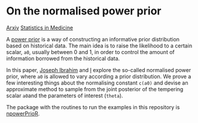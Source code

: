 # On the normalised power prior 

[Arxiv](https://arxiv.org/abs/2004.14912)
[Statistics in Medicine](https://onlinelibrary.wiley.com/doi/10.1002/sim.9124)

A [power prior](https://onlinelibrary.wiley.com/doi/abs/10.1002/sim.6728) is a way of constructing an informative prior distribution based on historical data.
The main idea is to raise the likelihood to a certain scalar, `a0`, usually between 0 and 1, in order to control the amount of information borrowed from the historical data. 

In this paper, [Joseph Ibrahim](https://sph.unc.edu/adv_profile/joseph-g-ibrahim-phd/) and [I](https://lmfcarvalho.org/about/) explore the so-called normalised power prior, where `a0` is allowed to vary according a prior distribution.
We prove a few interesting things about the normalising constant `c(a0)` and devise an approximate method to sample from the joint posterior of the tempering scalar `a0`and the parameters of interest (`theta`).

The package with the routines to run the examples in this repository is [npowerPrioR](https://github.com/maxbiostat/npowerPrioR). 
